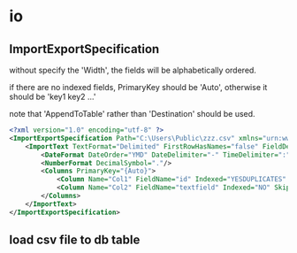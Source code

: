 # io

## ImportExportSpecification
without specify the 'Width', the fields will be alphabetically ordered.

if there are no indexed fields, PrimaryKey should be 'Auto', otherwise it should be 'key1 key2 ...'

note that 'AppendToTable' rather than 'Destination' should be used.
```xml
<?xml version="1.0" encoding="utf-8" ?>
<ImportExportSpecification Path="C:\Users\Public\zzz.csv" xmlns="urn:www.microsoft.com/office/access/imexspec">
    <ImportText TextFormat="Delimited" FirstRowHasNames="false" FieldDelimiter="," TextDelimiter="" CodePage="437" AppendToTable="MyNewTable">
        <DateFormat DateOrder="YMD" DateDelimiter="-" TimeDelimiter=":" FourYearDates="true" DatesLeadingZeros="false"/>
        <NumberFormat DecimalSymbol="."/>
        <Columns PrimaryKey="{Auto}">
            <Column Name="Col1" FieldName="id" Indexed="YESDUPLICATES" SkipColumn="false" DataType="Long" Width="2"/>
            <Column Name="Col2" FieldName="textfield" Indexed="NO" SkipColumn="false" DataType="YesNo" Width="1"/>
        </Columns>
    </ImportText>
</ImportExportSpecification>
```

## load csv file to db table
